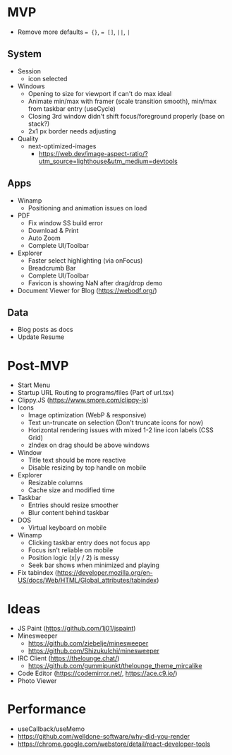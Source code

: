 # MVP

- Remove more defaults `= {}`, `= []`, `||`, ` | `

## System

- Session
  - icon selected
- Windows
  - Opening to size for viewport if can't do max ideal
  - Animate min/max with framer (scale transition smooth), min/max from taskbar entry (useCycle)
  - Closing 3rd window didn't shift focus/foreground properly (base on stack?)
  - 2x1 px border needs adjusting
- Quality
  - next-optimized-images
    - https://web.dev/image-aspect-ratio/?utm_source=lighthouse&utm_medium=devtools

## Apps

- Winamp
  - Positioning and animation issues on load
- PDF
  - Fix window SS build error
  - Download & Print
  - Auto Zoom
  - Complete UI/Toolbar
- Explorer
  - Faster select highlighting (via onFocus)
  - Breadcrumb Bar
  - Complete UI/Toolbar
  - Favicon is showing NaN after drag/drop demo
- Document Viewer for Blog (https://webodf.org/)

## Data

- Blog posts as docs
- Update Resume

# Post-MVP

- Start Menu
- Startup URL Routing to programs/files (Part of url.tsx)
- Clippy.JS (https://www.smore.com/clippy-js)
- Icons
  - Image optimization (WebP & responsive)
  - Text un-truncate on selection (Don't truncate icons for now)
  - Horizontal rendering issues with mixed 1-2 line icon labels (CSS Grid)
  - zIndex on drag should be above windows
- Window
  - Title text should be more reactive
  - Disable resizing by top handle on mobile
- Explorer
  - Resizable columns
  - Cache size and modified time
- Taskbar
  - Entries should resize smoother
  - Blur content behind taskbar
- DOS
  - Virtual keyboard on mobile
- Winamp
  - Clicking taskbar entry does not focus app
  - Focus isn't reliable on mobile
  - Position logic (x|y / 2) is messy
  - Seek bar shows when minimized and playing
- Fix tabindex (https://developer.mozilla.org/en-US/docs/Web/HTML/Global_attributes/tabindex)

# Ideas

- JS Paint (https://github.com/1j01/jspaint)
- Minesweeper
  - https://github.com/ziebelje/minesweeper
  - https://github.com/ShizukuIchi/minesweeper
- IRC Client (https://thelounge.chat/)
  - https://github.com/gummipunkt/thelounge_theme_mircalike
- Code Editor (https://codemirror.net/, https://ace.c9.io/)
- Photo Viewer

# Performance

- useCallback/useMemo
- https://github.com/welldone-software/why-did-you-render
- https://chrome.google.com/webstore/detail/react-developer-tools
